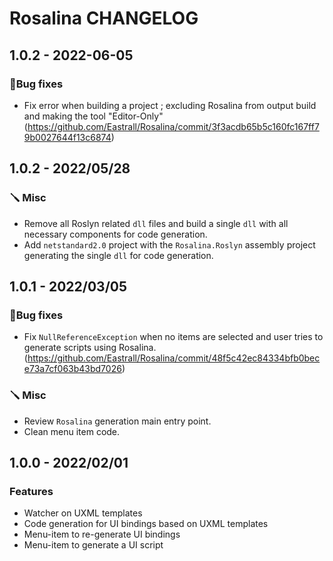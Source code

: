 # Rosalina CHANGELOG

## 1.0.2 - 2022-06-05

### 🐛Bug fixes

* Fix error when building a project ; excluding Rosalina from output build and making the tool "Editor-Only" (https://github.com/Eastrall/Rosalina/commit/3f3acdb65b5c160fc167ff79b0027644f13c6874)

## 1.0.2 - 2022/05/28

### 🪛 Misc

* Remove all Roslyn related `dll` files and build a single `dll` with all necessary components for code generation.
* Add `netstandard2.0` project with the `Rosalina.Roslyn` assembly project generating the single `dll` for code generation.

## 1.0.1 - 2022/03/05

### 🐛Bug fixes

* Fix `NullReferenceException` when no items are selected and user tries to generate scripts using Rosalina. (https://github.com/Eastrall/Rosalina/commit/48f5c42ec84334bfb0bece73a7cf063b43bd7026)

### 🪛 Misc

* Review `Rosalina` generation main entry point.
* Clean menu item code.

## 1.0.0 - 2022/02/01

### Features 

* Watcher on UXML templates
* Code generation for UI bindings based on UXML templates
* Menu-item to re-generate UI bindings
* Menu-item to generate a UI script
